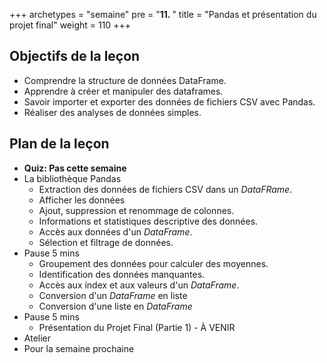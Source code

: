 +++
archetypes = "semaine"
pre = "<b>11. </b>"
title = "Pandas et présentation du projet final"
weight = 110
+++

## Objectifs de la leçon

- Comprendre la structure de données DataFrame.
- Apprendre à créer et manipuler des dataframes.
- Savoir importer et exporter des données de fichiers CSV avec Pandas.
- Réaliser des analyses de données simples.


## Plan de la leçon

- **Quiz:  Pas cette semaine**
- La bibliothèque Pandas
	- Extraction des données de fichiers CSV dans un *DataFRame*.
	- Afficher les données
	- Ajout, suppression et renommage de colonnes.
	- Informations et statistiques descriptive des données.
	- Accès aux données d'un *DataFrame*.
	- Sélection et filtrage de données.
- Pause 5 mins
	- Groupement des données pour calculer des moyennes.
	- Identification des données manquantes.
	- Accès aux index et aux valeurs d'un *DataFrame*.
	- Conversion d'un *DataFrame* en liste
	- Conversion d'une liste en *DataFrame*
- Pause 5 mins
	- Présentation du Projet Final (Partie 1) - À VENIR
- Atelier
- Pour la semaine prochaine


